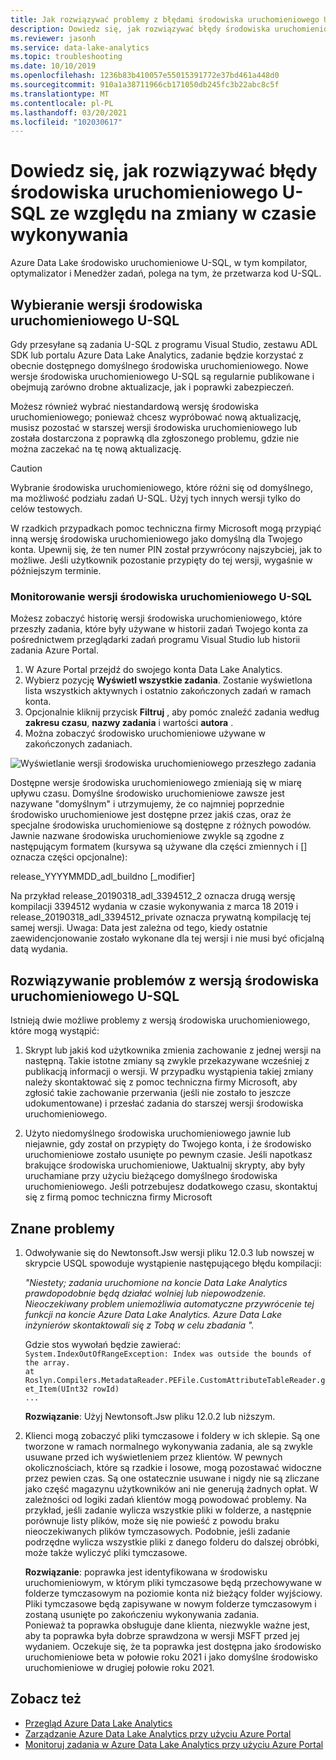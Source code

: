 ```yaml
---
title: Jak rozwiązywać problemy z błędami środowiska uruchomieniowego U-SQL Azure Data Lake Analytics
description: Dowiedz się, jak rozwiązywać błędy środowiska uruchomieniowego U-SQL.
ms.reviewer: jasonh
ms.service: data-lake-analytics
ms.topic: troubleshooting
ms.date: 10/10/2019
ms.openlocfilehash: 1236b83b410057e55015391772e37bd461a448d0
ms.sourcegitcommit: 910a1a38711966cb171050db245fc3b22abc8c5f
ms.translationtype: MT
ms.contentlocale: pl-PL
ms.lasthandoff: 03/20/2021
ms.locfileid: "102030617"
---
```

# <a name="learn-how-to-troubleshoot-u-sql-runtime-failures-due-to-runtime-changes"></a>Dowiedz się, jak rozwiązywać błędy środowiska uruchomieniowego U-SQL ze względu na zmiany w czasie wykonywania

Azure Data Lake środowisko uruchomieniowe U-SQL, w tym kompilator, optymalizator i Menedżer zadań, polega na tym, że przetwarza kod U-SQL.

## <a name="choosing-your-u-sql-runtime-version"></a>Wybieranie wersji środowiska uruchomieniowego U-SQL

Gdy przesyłane są zadania U-SQL z programu Visual Studio, zestawu ADL SDK lub portalu Azure Data Lake Analytics, zadanie będzie korzystać z obecnie dostępnego domyślnego środowiska uruchomieniowego. Nowe wersje środowiska uruchomieniowego U-SQL są regularnie publikowane i obejmują zarówno drobne aktualizacje, jak i poprawki zabezpieczeń.

Możesz również wybrać niestandardową wersję środowiska uruchomieniowego; ponieważ chcesz wypróbować nową aktualizację, musisz pozostać w starszej wersji środowiska uruchomieniowego lub została dostarczona z poprawką dla zgłoszonego problemu, gdzie nie można zaczekać na tę nową aktualizację.

> [!CAUTION]
> Wybranie środowiska uruchomieniowego, które różni się od domyślnego, ma możliwość podziału zadań U-SQL. Użyj tych innych wersji tylko do celów testowych.

W rzadkich przypadkach pomoc techniczna firmy Microsoft mogą przypiąć inną wersję środowiska uruchomieniowego jako domyślną dla Twojego konta. Upewnij się, że ten numer PIN został przywrócony najszybciej, jak to możliwe. Jeśli użytkownik pozostanie przypięty do tej wersji, wygaśnie w późniejszym terminie.

### <a name="monitoring-your-jobs-u-sql-runtime-version"></a>Monitorowanie wersji środowiska uruchomieniowego U-SQL

Możesz zobaczyć historię wersji środowiska uruchomieniowego, które przeszły zadania, które były używane w historii zadań Twojego konta za pośrednictwem przeglądarki zadań programu Visual Studio lub historii zadania Azure Portal.

1. W Azure Portal przejdź do swojego konta Data Lake Analytics.
2. Wybierz pozycję **Wyświetl wszystkie zadania**. Zostanie wyświetlona lista wszystkich aktywnych i ostatnio zakończonych zadań w ramach konta.
3. Opcjonalnie kliknij przycisk **Filtruj** , aby pomóc znaleźć zadania według **zakresu czasu**, **nazwy zadania** i wartości **autora** .
4. Można zobaczyć środowisko uruchomieniowe używane w zakończonych zadaniach.

![Wyświetlanie wersji środowiska uruchomieniowego przeszłego zadania](./media/runtime-troubleshoot/prior-job-usql-runtime-version-.png)

Dostępne wersje środowiska uruchomieniowego zmieniają się w miarę upływu czasu. Domyślne środowisko uruchomieniowe zawsze jest nazywane "domyślnym" i utrzymujemy, że co najmniej poprzednie środowisko uruchomieniowe jest dostępne przez jakiś czas, oraz że specjalne środowiska uruchomieniowe są dostępne z różnych powodów. Jawnie nazwane środowiska uruchomieniowe zwykle są zgodne z następującym formatem (kursywa są używane dla części zmiennych i [] oznacza części opcjonalne):

release_YYYYMMDD_adl_buildno [_modifier]

Na przykład release_20190318_adl_3394512_2 oznacza drugą wersję kompilacji 3394512 wydania w czasie wykonywania z marca 18 2019 i release_20190318_adl_3394512_private oznacza prywatną kompilację tej samej wersji. Uwaga: Data jest zależna od tego, kiedy ostatnie zaewidencjonowanie zostało wykonane dla tej wersji i nie musi być oficjalną datą wydania.


## <a name="troubleshooting-u-sql-runtime-version-issues"></a>Rozwiązywanie problemów z wersją środowiska uruchomieniowego U-SQL

Istnieją dwie możliwe problemy z wersją środowiska uruchomieniowego, które mogą wystąpić:

1. Skrypt lub jakiś kod użytkownika zmienia zachowanie z jednej wersji na następną. Takie istotne zmiany są zwykle przekazywane wcześniej z publikacją informacji o wersji. W przypadku wystąpienia takiej zmiany należy skontaktować się z pomoc techniczna firmy Microsoft, aby zgłosić takie zachowanie przerwania (jeśli nie zostało to jeszcze udokumentowane) i przesłać zadania do starszej wersji środowiska uruchomieniowego.

2. Użyto niedomyślnego środowiska uruchomieniowego jawnie lub niejawnie, gdy został on przypięty do Twojego konta, i że środowisko uruchomieniowe zostało usunięte po pewnym czasie. Jeśli napotkasz brakujące środowiska uruchomieniowe, Uaktualnij skrypty, aby były uruchamiane przy użyciu bieżącego domyślnego środowiska uruchomieniowego. Jeśli potrzebujesz dodatkowego czasu, skontaktuj się z firmą pomoc techniczna firmy Microsoft

## <a name="known-issues"></a>Znane problemy

1. Odwoływanie się do Newtonsoft.Jsw wersji pliku 12.0.3 lub nowszej w skrypcie USQL spowoduje wystąpienie następującego błędu kompilacji:

    *"Niestety; zadania uruchomione na koncie Data Lake Analytics prawdopodobnie będą działać wolniej lub niepowodzenie. Nieoczekiwany problem uniemożliwia automatyczne przywrócenie tej funkcji na koncie Azure Data Lake Analytics. Azure Data Lake inżynierów skontaktowali się z Tobą w celu zbadania ".*  

    Gdzie stos wywołań będzie zawierać:  
    `System.IndexOutOfRangeException: Index was outside the bounds of the array.`  
    `at Roslyn.Compilers.MetadataReader.PEFile.CustomAttributeTableReader.get_Item(UInt32 rowId)`  
    `...`

    **Rozwiązanie**: Użyj Newtonsoft.Jsw pliku 12.0.2 lub niższym.
2. Klienci mogą zobaczyć pliki tymczasowe i foldery w ich sklepie. Są one tworzone w ramach normalnego wykonywania zadania, ale są zwykle usuwane przed ich wyświetleniem przez klientów. W pewnych okolicznościach, które są rzadkie i losowe, mogą pozostawać widoczne przez pewien czas. Są one ostatecznie usuwane i nigdy nie są zliczane jako część magazynu użytkowników ani nie generują żadnych opłat. W zależności od logiki zadań klientów mogą powodować problemy. Na przykład, jeśli zadanie wylicza wszystkie pliki w folderze, a następnie porównuje listy plików, może się nie powieść z powodu braku nieoczekiwanych plików tymczasowych. Podobnie, jeśli zadanie podrzędne wylicza wszystkie pliki z danego folderu do dalszej obróbki, może także wyliczyć pliki tymczasowe.  

    **Rozwiązanie**: poprawka jest identyfikowana w środowisku uruchomieniowym, w którym pliki tymczasowe będą przechowywane w folderze tymczasowym na poziomie konta niż bieżący folder wyjściowy. Pliki tymczasowe będą zapisywane w nowym folderze tymczasowym i zostaną usunięte po zakończeniu wykonywania zadania.  
    Ponieważ ta poprawka obsługuje dane klienta, niezwykle ważne jest, aby ta poprawka była dobrze sprawdzona w wersji MSFT przed jej wydaniem. Oczekuje się, że ta poprawka jest dostępna jako środowisko uruchomieniowe beta w połowie roku 2021 i jako domyślne środowisko uruchomieniowe w drugiej połowie roku 2021. 


## <a name="see-also"></a>Zobacz też

- [Przegląd Azure Data Lake Analytics](data-lake-analytics-overview.md)
- [Zarządzanie Azure Data Lake Analytics przy użyciu Azure Portal](data-lake-analytics-manage-use-portal.md)
- [Monitoruj zadania w Azure Data Lake Analytics przy użyciu Azure Portal](data-lake-analytics-monitor-and-troubleshoot-jobs-tutorial.md)
